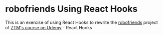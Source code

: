 # robofriends Using React Hooks

This is an exercise of using React Hooks to rewrite the [robofriends](https://github.com/ShaineTsou/robofriends) project of [ZTM's course on Udemy](https://www.udemy.com/course/the-complete-web-developer-zero-to-mastery/) - React Hooks